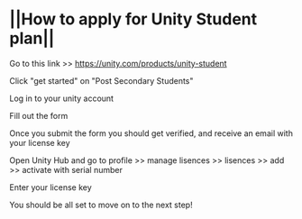 # ||How to apply for Unity Student plan||

 Go to this link >> https://unity.com/products/unity-student

Click "get started" on "Post Secondary Students"

Log in to your unity account

Fill out the form

Once you submit the form you should get verified, and receive an email with your license key

Open Unity Hub and go to profile >> manage lisences >> lisences >> add >> activate with serial number

Enter your license key

You should be all set to move on to the next step!
